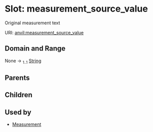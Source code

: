 
# Slot: measurement_source_value

Original measurement text

URI: [anvil:measurement_source_value](https://anvilproject.org/acr-harmonized-data-model/measurement_source_value)


## Domain and Range

None &#8594;  <sub>1..1</sub> [String](types/String.md)

## Parents


## Children


## Used by

 * [Measurement](Measurement.md)
